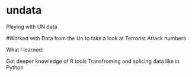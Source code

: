 # undata
Playing with UN data

#Worked with Data from the Un to take a look at Terrorist Attack numbers 

What I learned:

Got deeper knowledge of R tools 
Transfroming and splicing data like in Python 
